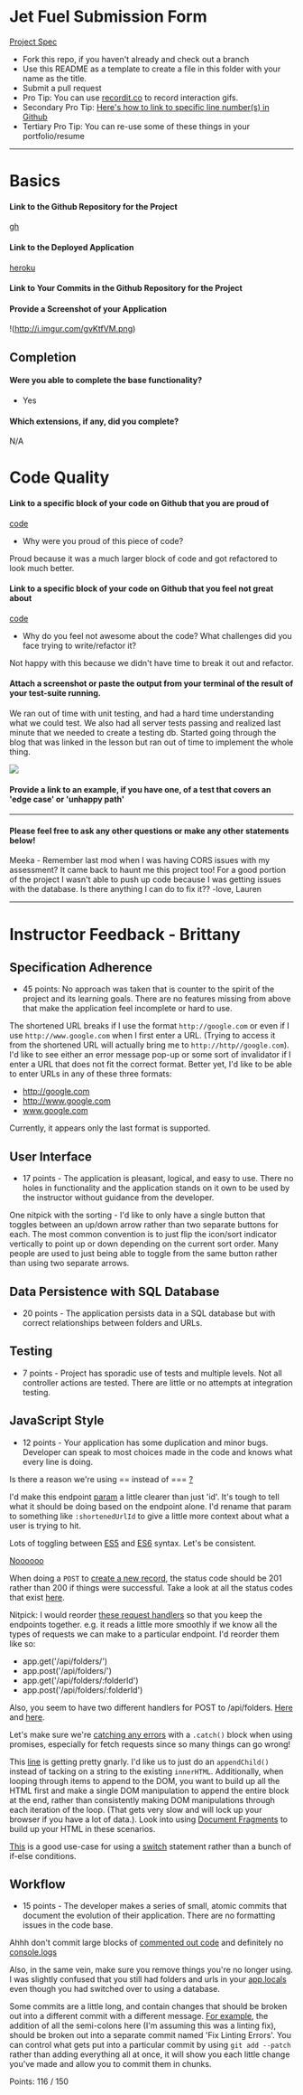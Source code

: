 # Jet Fuel Submission Form

[Project Spec](http://frontend.turing.io/projects/jet-fuel.html)

* Fork this repo, if you haven't already and check out a branch
* Use this README as a template to create a file in this folder with your name as the title.
* Submit a pull request
* Pro Tip: You can use [recordit.co](http://recordit.co/) to record interaction gifs.
* Secondary Pro Tip: [Here's how to link to specific line number(s) in Github](http://stackoverflow.com/questions/23821235/how-to-link-to-specific-line-number-on-github)
* Tertiary Pro Tip: You can re-use some of these things in your portfolio/resume

------

# Basics

#### Link to the Github Repository for the Project
[gh](https://github.com/jksmall0631/jet-fuel)

#### Link to the Deployed Application
[heroku](https://jet-fuelz.herokuapp.com/)

#### Link to Your Commits in the Github Repository for the Project


#### Provide a Screenshot of your Application

!(http://i.imgur.com/gvKtfVM.png)

## Completion

#### Were you able to complete the base functionality?
* Yes

#### Which extensions, if any, did you complete?

N/A

# Code Quality

#### Link to a specific block of your code on Github that you are proud of
[code](https://github.com/jksmall0631/jet-fuel/blob/master/server.js#L121-L132)

* Why were you proud of this piece of code?

Proud because it was a much larger block of code and got refactored to look much better.

#### Link to a specific block of your code on Github that you feel not great about
[code](https://github.com/jksmall0631/jet-fuel/blob/master/public/app.js#L74-L85)


* Why do you feel not awesome about the code? What challenges did you face trying to write/refactor it?

Not happy with this because we didn't have time to break it out and refactor. 

#### Attach a screenshot or paste the output from your terminal of the result of your test-suite running.
We ran out of time with unit testing, and had a hard time understanding what we could test. We also had all server tests passing and realized last minute that we needed to create a testing db. Started going through the blog that was linked in the lesson but ran out of time to implement the whole thing. 

![](http://i.imgur.com/E6jfQgM.png)

#### Provide a link to an example, if you have one, of a test that covers an 'edge case' or 'unhappy path'

-----

#### Please feel free to ask any other questions or make any other statements below!

Meeka - Remember last mod when I was having CORS issues with my assessment? It came back to haunt me this project too! For a good portion of the project I wasn't able to push up code because I was getting issues with the database. Is there anything I can do to fix it?? 
                        -love, Lauren

-----

# Instructor Feedback - Brittany

## Specification Adherence

* 45 points: No approach was taken that is counter to the spirit of the project and its learning goals. There are no features missing from above that make the application feel incomplete or hard to use.

The shortened URL breaks if I use the format `http://google.com` or even if I use `http://www.google.com` when I first enter a URL. (Trying to access it from the shortened URL will actually bring me to `http://http//google.com`). I'd like to see either an error message pop-up or some sort of invalidator if I enter a URL that does not fit the correct format. Better yet, I'd like to be able to enter URLs in any of these three formats:

* http://google.com
* http://www.google.com
* www.google.com

Currently, it appears only the last format is supported.


## User Interface
* 17 points - The application is pleasant, logical, and easy to use. There no holes in functionality and the application stands on it own to be used by the instructor without guidance from the developer.

One nitpick with the sorting - I'd like to only have a single button that toggles between an up/down arrow rather than two separate buttons for each. The most common convention is to just flip the icon/sort indicator vertically to point up or down depending on the current sort order. Many people are used to just being able to toggle from the same button rather than using two separate arrows.

## Data Persistence with SQL Database

* 20 points - The application persists data in a SQL database but with correct relationships between folders and URLs.

## Testing

* 7 points - Project has sporadic use of tests and multiple levels. Not all controller actions are tested. There are little or no attempts at integration testing.

## JavaScript Style

* 12 points - Your application has some duplication and minor bugs. Developer can speak to most choices made in the code and knows what every line is doing.

Is there a reason we're using == instead of === [?](https://github.com/jksmall0631/jet-fuel/commit/a01c3bad3aec86e28115d6162a76c0214d75f7ef#diff-4fb0e45f4ba6881335591c2d8331b72bR66)

I'd make this endpoint [param](https://github.com/jksmall0631/jet-fuel/blob/master/server.js#L28) a little clearer than just 'id'. It's tough to tell what it should be doing based on the endpoint alone. I'd rename that param to something like `:shortenedUrlId` to give a little more context about what a user is trying to hit.

Lots of toggling between [ES5](https://github.com/jksmall0631/jet-fuel/blob/master/server.js#L31) and [ES6](https://github.com/jksmall0631/jet-fuel/blob/master/server.js#L45) syntax. Let's be consistent.

[Noooooo](https://github.com/jksmall0631/jet-fuel/blob/master/server.js#L34)

When doing a `POST` to [create a new record](https://github.com/jksmall0631/jet-fuel/blob/master/server.js#L63), the status code should be 201 rather than 200 if things were successful. Take a look at all the status codes that exist [here](http://www.restapitutorial.com/httpstatuscodes.html).

Nitpick: I would reorder [these request handlers](https://github.com/jksmall0631/jet-fuel/blob/master/server.js#L72-L119) so that you keep the endpoints together. e.g. it reads a little more smoothly if we know all the types of requests we can make to a particular endpoint. I'd reorder them like so:

* app.get('/api/folders/')
* app.post('/api/folders/')
* app.get('/api/folders/:folderId')
* app.post('/api/folders/:folderId')


Also, you seem to have two different handlers for POST to /api/folders. [Here](https://github.com/jksmall0631/jet-fuel/blob/master/server.js#L55) and [here](https://github.com/jksmall0631/jet-fuel/blob/master/server.js#L83).

Let's make sure we're [catching any errors](https://github.com/jksmall0631/jet-fuel/blob/c965f7af3f846f16437610baf6df42a02fb0c4cb/public/app.js#L12-L13) with a `.catch()` block when using promises, especially for fetch requests since so many things can go wrong!

This [line](https://github.com/jksmall0631/jet-fuel/blob/c965f7af3f846f16437610baf6df42a02fb0c4cb/public/app.js#L30) is getting pretty gnarly. I'd like us to just do an `appendChild()` instead of tacking on a string to the existing `innerHTML`. Additionally, when looping through items to append to the DOM, you want to build up all the HTML first and make a single DOM manipulation to append the entire block at the end, rather than consistently making DOM manipulations through each iteration of the loop. (That gets very slow and will lock up your browser if you have a lot of data.). Look into using [Document Fragments](https://developer.mozilla.org/en-US/docs/Web/API/Document/createDocumentFragment) to build up your HTML in these scenarios.

[This](https://github.com/jksmall0631/jet-fuel/blob/c965f7af3f846f16437610baf6df42a02fb0c4cb/public/app.js#L74-L83) is a good use-case for using a [switch](https://developer.mozilla.org/en-US/docs/Web/JavaScript/Reference/Statements/switch) statement rather than a bunch of if-else conditions.

## Workflow

* 15 points - The developer makes a series of small, atomic commits that document the evolution of their application. There are no formatting issues in the code base.

Ahhh don't commit large blocks of [commented out code](https://github.com/jksmall0631/jet-fuel/blob/master/server.js#L133-L148) and definitely no [console.logs](https://github.com/jksmall0631/jet-fuel/commit/b4b9e6ae00ef9f922d110791414c427dd360a184#diff-78c12f5adc1848d13b1c6f07055d996eR51)

Also, in the same vein, make sure you remove things you're no longer using. I was slightly confused that you still had folders and urls in your [app.locals](https://github.com/jksmall0631/jet-fuel/blob/master/server.js#L19-L20) even though you had switched over to using a database.

Some commits are a little long, and contain changes that should be broken out into a different commit with a different message. [For example](https://github.com/jksmall0631/jet-fuel/commit/a01c3bad3aec86e28115d6162a76c0214d75f7ef), the addition of all the semi-colons here (I'm assuming this was a linting fix), should be broken out into a separate commit named 'Fix Linting Errors'. You can control what gets put into a particular commit by using `git add --patch` rather than adding everything all at once, it will show you each little change you've made and allow you to commit them in chunks.

Points: 116 / 150
